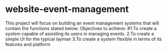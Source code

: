 # website-event-management
This project will focus on building an event management systems that will contain the functions stated below:
Objectives to achieve:
#1.To create a system capable of assisting its users in managing events.
2.To create a simple UI for the typical layman
3.To create a system flexible in terms of its features and platform
